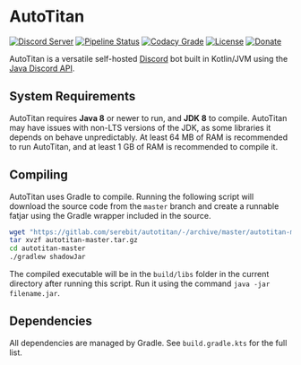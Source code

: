 # AutoTitan
[![Discord Server](https://discordapp.com/api/guilds/279777865434660865/widget.png?style=shield)](https://goo.gl/RGvvbM)
[![Pipeline Status](https://gitlab.com/serebit/autotitan/badges/master/pipeline.svg)](https://gitlab.com/serebit/autotitan/commits/master)
[![Codacy Grade](https://img.shields.io/codacy/grade/4d9ef218ebde4807bb58d6aba7a61772.svg)](https://app.codacy.com/app/serebit/LoggerKt)
[![License](https://img.shields.io/github/license/serebit/loggerkt.svg)](https://github.com/serebit/loggerkt/tree/master/LICENSE.md)
[![Donate](https://img.shields.io/badge/Donate-PayPal-blue.svg)](https://goo.gl/OWpJxJ)

AutoTitan is a versatile self-hosted [Discord](https://discordapp.com) bot built in Kotlin/JVM using the 
[Java Discord API](https://github.com/DV8FromTheWorld/JDA). 

## System Requirements
AutoTitan requires **Java 8** or newer to run, and **JDK 8** to compile. AutoTitan may have issues with non-LTS 
versions of the JDK, as some libraries it depends on behave unpredictably. At least 64 MB of RAM is recommended
to run AutoTitan, and at least 1 GB of RAM is recommended to compile it.

## Compiling
AutoTitan uses Gradle to compile. Running the following script will download the source code from the `master`
branch and create a runnable fatjar using the Gradle wrapper included in the source.
```bash
wget "https://gitlab.com/serebit/autotitan/-/archive/master/autotitan-master.tar.gz"
tar xvzf autotitan-master.tar.gz
cd autotitan-master
./gradlew shadowJar
```
The compiled executable will be in the `build/libs` folder in the current directory after running this script.
Run it using the command `java -jar filename.jar`.

## Dependencies
All dependencies are managed by Gradle. See `build.gradle.kts` for the full list.
